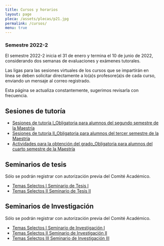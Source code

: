 ```yaml
---
title: Cursos y horarios
layout: page
pleca: /assets/plecas/p21.jpg
permalink: /cursos/
menu: true
---
```



### Semestre 2022-2

El semestre 2022-2 inicia el 31 de enero y termina el 10 de junio de 2022, considerando dos semanas de evaluaciones y exámenes tutorales.

Las ligas para las sesiones virtuales de los cursos que se impartirán en línea se deben solicitar directamente a lo(a)s profesore(a)s de cada curso, enviando un mensaje al correo registrado. 

Esta página se actualiza constantemente, sugerimos revisarla con frecuencia.



<!-- cursos-siges -->


## Sesiones de tutoría


 - [Sesiones de tutoría I_Obligatoria para alumnos del segundo semestre de la Maestría](/cursos/sesiones_de_tutoria_i/)
 - [Sesiones de tutoría II_Obligatoria para alumnos del tercer semestre de la Maestría](/cursos/sesiones_de_tutoria_ii/)
 - [Actividades para la obtención del grado_Obligatoria para alumnos del cuarto semestre de la Maestría](/cursos/actividades_para_la_obtencion_del_grado/)


## Seminarios de tesis

Sólo se podrán registrar con autorización previa del Comité Académico.

 - [Temas Selectos I Seminario de Tesis I](/cursos/temas_selectos_i_seminario_de_tesis_i/)
 - [Temas Selectos II Seminario de Tesis II](/cursos/temas_selectos_ii_seminario_de_tesis_ii/)

## Seminarios de Investigación

Sólo se podrán registrar con autorización previa del Comité Académico.

 - [Temas Selectos I Seminario de Investigación I](/cursos/temas_selectos_i_seminario_de_investigacion_i/)
 - [Temas Selectos II Seminario de Investigación II](/cursos/temas_selectos_ii_seminario_de_investigacion_ii/)
 - [Temas Selectos III Seminario de Investigación III](/cursos/temas_selectos_iii_seminario_de_investigacion_iii/)
